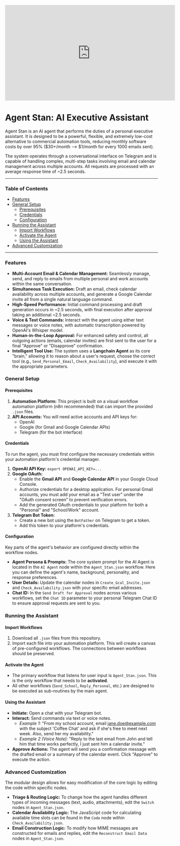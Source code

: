 <iframe width="560" height="315" src="https://www.youtube.com/embed/UQ7q-NTiZKY" frameborder="0" allow="accelerometer; autoplay; clipboard-write; encrypted-media; gyroscope; picture-in-picture" allowfullscreen></iframe>


# Agent Stan: AI Executive Assistant

Agent Stan is an AI agent that performs the duties of a personal executive assistant. It is designed to be a powerful, flexible, and extremely low-cost alternative to commercial automation tools, reducing monthly software costs by over 95% ($30+/month --> $1/month for every 1000 emails sent).

The system operates through a conversational interface on Telegram and is capable of handling complex, multi-step tasks involving email and calendar management across multiple accounts. All requests are processed with an average response time of ~2.5 seconds.

---

### Table of Contents

- [Features](#features)
- [General Setup](#general-setup)
  - [Prerequisites](#prerequisites)
  - [Credentials](#credentials)
  - [Configuration](#configuration)
- [Running the Assistant](#running-the-assistant)
  - [Import Workflows](#import-workflows)
  - [Activate the Agent](#activate-the-agent)
  - [Using the Assistant](#using-the-assistant)
- [Advanced Customization](#advanced-customization)

---

### Features

- **Multi-Account Email & Calendar Management:** Seamlessly manage, send, and reply to emails from multiple personal and work accounts within the same conversation.
- **Simultaneous Task Execution:** Draft an email, check calendar availability across multiple accounts, and generate a Google Calendar invite all from a single natural language command.
- **High-Speed Performance:** Initial command processing and draft generation occurs in ~2.5 seconds, with final execution after approval taking an additional ~2.5 seconds.
- **Voice & Text Commands:** Interact with the agent using either text messages or voice notes, with automatic transcription powered by OpenAI's Whisper model.
- **Human-in-the-Loop Approval:** For enhanced safety and control, all outgoing actions (emails, calendar invites) are first sent to the user for a final "Approve" or "Disapprove" confirmation.
- **Intelligent Tool Use:** The system uses a **Langchain Agent** as its core "brain," allowing it to reason about a user's request, choose the correct tool (e.g., `Send_Personal_Email`, `Check_Availability`), and execute it with the appropriate parameters.

### General Setup

#### Prerequisites

1.  **Automation Platform:** This project is built on a visual workflow automation platform (n8n recommended) that can import the provided `.json` files.
2.  **API Accounts:** You will need active accounts and API keys for:
    - OpenAI
    - Google (for Gmail and Google Calendar APIs)
    - Telegram (for the bot interface)

#### Credentials

To run the agent, you must first configure the necessary credentials within your automation platform's credential manager.

1.  **OpenAI API Key:** `export OPENAI_API_KEY=...`
2.  **Google OAuth:**
    - Enable the **Gmail API** and **Google Calendar API** in your Google Cloud Console.
    - Authorize credentials for a desktop application. For personal Gmail accounts, you must add your email as a "Test user" under the "OAuth consent screen" to prevent verification errors.
    - Add the generated OAuth credentials to your platform for both a "Personal" and "School/Work" account.
3.  **Telegram Bot Token:**
    - Create a new bot using the `BotFather` on Telegram to get a token.
    - Add this token to your platform's credentials.

#### Configuration

Key parts of the agent's behavior are configured directly within the workflow nodes.

- **Agent Persona & Prompts:** The core system prompt for the AI Agent is located in the `AI Agent` node within the `Agent_Stan.json` workflow. Here you can define the agent's name, background, personality, and response preferences.
- **User Details:** Update the calendar nodes in `Create_Gcal_Invite.json` and `Check_Availability.json` with your specific email addresses.
- **Chat ID:** In the `Send Draft for Approval` nodes across various workflows, set the `Chat ID` parameter to your personal Telegram Chat ID to ensure approval requests are sent to you.

### Running the Assistant

#### Import Workflows

1.  Download all `.json` files from this repository.
2.  Import each file into your automation platform. This will create a canvas of pre-configured workflows. The connections between workflows should be preserved.

#### Activate the Agent

- The primary workflow that listens for user input is `Agent_Stan.json`. This is the only workflow that needs to be **activated**.
- All other workflows (`Send_School`, `Reply_Personal`, etc.) are designed to be executed as sub-routines by the main agent.

#### Using the Assistant

- **Initiate:** Open a chat with your Telegram bot.
- **Interact:** Send commands via text or voice notes.
  - *Example 1:* "From my school account, email jane.doe@example.com with the subject 'Coffee Chat' and ask if she's free to meet next week. Also, send her my availability."
  - *Example 2 (Voice Note):* "Reply to the last email from John and tell him that time works perfectly, I just sent him a calendar invite."
- **Approve Actions:** The agent will send you a confirmation message with the drafted email or a summary of the calendar event. Click "Approve" to execute the action.

### Advanced Customization

The modular design allows for easy modification of the core logic by editing the code within specific nodes.

- **Triage & Routing Logic:** To change how the agent handles different types of incoming messages (text, audio, attachments), edit the `Switch` nodes in `Agent_Stan.json`.
- **Calendar Availability Logic:** The JavaScript code for calculating available time slots can be found in the `Code` node within `Check_Availability.json`.
- **Email Construction Logic:** To modify how MIME messages are constructed for emails and replies, edit the `Reconstruct Email Data` nodes in `Agent_Stan.json`.
